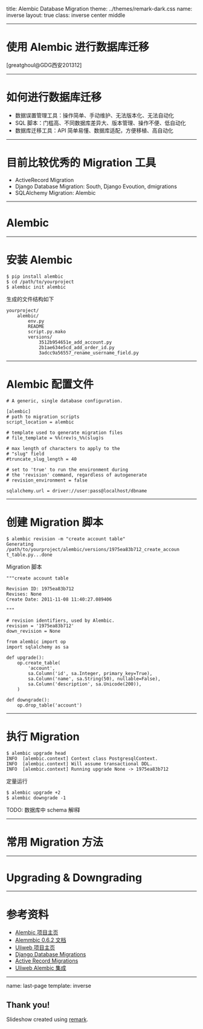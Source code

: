 title: Alembic Database Migration
theme: ../themes/remark-dark.css
name: inverse
layout: true
class: inverse center middle

---

# 使用 Alembic 进行数据库迁移
[greatghoul@GDG西安201312]

---

# 如何进行数据库迁移

- 数据误置管理工具：操作简单、手动维护、无法版本化、无法自动化 
- SQL 脚本：门槛高、不同数据库差异大、版本管理、操作不便、低自动化
- 数据库迁移工具：API 简单易懂、数据库适配，方便移植、高自动化

---

# 目前比较优秀的 Migration 工具

- ActiveRecord Migration
- Django Database Migration: South, Django Evoution, dmigrations
- SQLAlchemy Migration: Alembic

---

# Alembic

---

# 安装 Alembic

    $ pip install alembic
    $ cd /path/to/yourproject
    $ alembic init alembic

生成的文件结构如下

    yourproject/
        alembic/
            env.py
            README
            script.py.mako
            versions/
                3512b954651e_add_account.py
                2b1ae634e5cd_add_order_id.py
                3adcc9a56557_rename_username_field.py

---

# Alembic 配置文件

    # A generic, single database configuration.
    
    [alembic]
    # path to migration scripts
    script_location = alembic
    
    # template used to generate migration files
    # file_template = %%(rev)s_%%(slug)s
    
    # max length of characters to apply to the
    # "slug" field
    #truncate_slug_length = 40
    
    # set to 'true' to run the environment during
    # the 'revision' command, regardless of autogenerate
    # revision_environment = false
    
    sqlalchemy.url = driver://user:pass@localhost/dbname

---

# 创建 Migration 脚本

    $ alembic revision -m "create account table"
    Generating /path/to/yourproject/alembic/versions/1975ea83b712_create_accoun
    t_table.py...done

Migration 脚本

    """create account table

    Revision ID: 1975ea83b712
    Revises: None
    Create Date: 2011-11-08 11:40:27.089406

    """

    # revision identifiers, used by Alembic.
    revision = '1975ea83b712'
    down_revision = None

    from alembic import op
    import sqlalchemy as sa

    def upgrade():
        op.create_table(
            'account',
            sa.Column('id', sa.Integer, primary_key=True),
            sa.Column('name', sa.String(50), nullable=False),
            sa.Column('description', sa.Unicode(200)),
        )

    def downgrade():
        op.drop_table('account')

---

# 执行 Migration

    $ alembic upgrade head
    INFO  [alembic.context] Context class PostgresqlContext.
    INFO  [alembic.context] Will assume transactional DDL.
    INFO  [alembic.context] Running upgrade None -> 1975ea83b712

定量运行

    $ alembic upgrade +2
    $ alembic downgrade -1

TODO: 数据库中 schema 解l释

---

# 常用 Migration 方法

---

# Upgrading & Downgrading

---

# 参考资料

 * [Alembic 项目主页](https://bitbucket.org/zzzeek/alembic)
 * [Alemmbic 0.6.2 文档](http://alembic.readthedocs.org/en/latest/index.html)
 * [Uliweb 项目主页](https://github.com/limodou/uliweb)
 * [Django Database Migrations](https://docs.djangoproject.com/en/dev/topics/migrations/)
 * [Active Record Migrations](http://guides.rubyonrails.org/migrations.html)
 * [Uliweb Alembic 集成](https://uliweb.readthedocs.org/en/latest/manage_guide.html?highlight=alembic#alembic)

---

name: last-page
template: inverse

## Thank you!
Slideshow created using [remark](http://github.com/gnab/remark).
